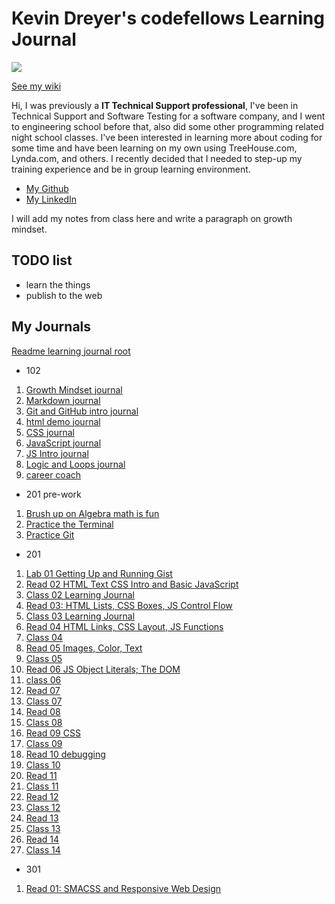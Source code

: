 # Kevin Dreyer's codefellows Learning Journal
![](https://upload.wikimedia.org/wikipedia/commons/thumb/b/b8/An_Teallach_panorama.jpg/2880px-An_Teallach_panorama.jpg)

[See my wiki](https://github.com/astrokd/learning-journal/wiki)

Hi, I was previously a **IT Technical Support professional**, I've been in Technical Support and Software Testing for a software company, and I went to engineering school before that, also did some other programming related night school classes.  I've been interested in learning more about coding for some time and have been learning on my own using TreeHouse.com, Lynda.com, and others.  I recently decided that I needed to step-up my training experience and be in group learning environment.

* [My Github](https://github.com/astrokd)
* [My LinkedIn](https://www.linkedin.com/in/kevinjdreyer/)

I will add my notes from class here and write a paragraph on growth mindset.

## TODO list

+ learn the things 
+ publish to the web 

## My Journals
[Readme learning journal root](README.md)
- 102
1. [Growth Mindset journal](102/growthmindset.md)
2. [Markdown journal](102/markdown.md)
3. [Git and GitHub intro journal](102/Git_GitHub.md)
4. [html demo journal](102/htmldemo.md)
5. [CSS journal](102/css.md)
6. [JavaScript journal](102/JavaScript.md)
7. [JS Intro journal](102/JS_Intro.md)
8. [Logic and Loops journal](102/logic_loops.md)
9. [career coach](102/career_coach.md)
- 201 pre-work
1. [Brush up on Algebra math is fun](201prework/mathsisfun.md)
2. [Practice the Terminal](201prework/theTerminal.md)
3. [Practice Git](201prework/moreGit.md)
- 201
1. [Lab 01 Getting Up and Running Gist](https://gist.github.com/astrokd/0b2f10303b372f6cd3246c24d2c43c20)
2. [Read 02 HTML Text CSS Intro and Basic JavaScript](201/read02.md)
3. [Class 02 Learning Journal](201/class2.md)
4. [Read 03: HTML Lists, CSS Boxes, JS Control Flow](201/read03.md)
5. [Class 03 Learning Journal](201/class03.md)
6. [Read 04 HTML Links, CSS Layout, JS Functions](201/read04.md)
7. [Class 04](201/class04.md)
8. [Read 05 Images, Color, Text](201/read05.md)
9. [Class 05](201/class05.md)
10. [Read 06 JS Object Literals; The DOM](201/read06.md)
11. [class 06](201/class06.md)
12. [Read 07](201/read07.md)
13. [Class 07](201/class07.md)
14. [Read 08](201/read08.md)
15. [Class 08](201/class08.md)
16. [Read 09 CSS](201/read09.md)
17. [Class 09](201/class09.md)
18. [Read 10 debugging](201/read10.md)
19. [Class 10](201/class10.md)
20. [Read 11](201/read11.md)
21. [Class 11](201/class11.md)
22. [Read 12](201/read12.md)
23. [Class 12](201/class12.md)
24. [Read 13](201/read13.md)
25. [Class 13](201/class13.md)
26. [Read 14](201/read14.md)
27. [Class 14](201/class14.md)
- 301
1. [Read 01: SMACSS and Responsive Web Design](301/read01.md)



